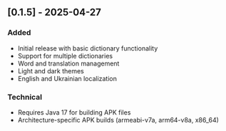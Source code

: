 ## [0.1.5] - 2025-04-27
### Added
- Initial release with basic dictionary functionality
- Support for multiple dictionaries
- Word and translation management
- Light and dark themes
- English and Ukrainian localization

### Technical
- Requires Java 17 for building APK files
- Architecture-specific APK builds (armeabi-v7a, arm64-v8a, x86_64)